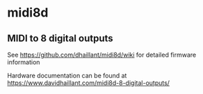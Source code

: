 # midi8d
MIDI to 8 digital outputs
---

See https://github.com/dhaillant/midi8d/wiki for detailed firmware information

Hardware documentation can be found at https://www.davidhaillant.com/midi8d-8-digital-outputs/
